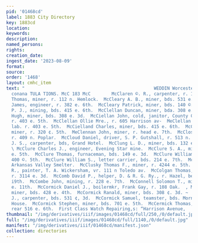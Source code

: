 ```yaml
---
pid: '01468cd'
label: 1883 City Directory
key: 1883cd
location: 
keywords: 
description: 
named_persons: 
rights: 
creation_date: 
ingest_date: '2023-08-09'
format: 
source: 
order: '1468'
layout: cmhc_item
text: "                                                 WEDDIN Worcester & Brown,
  conana TULA TIONS. McC 183 McC        McClaren ©. R., carpenter, r. 104 w. 2d.  McClaren
  Thomas, miner, r. 112 n. Hemlock.  McCleary A. B., miner, bds. 531 e. 3d.  McCleary
  James, engineer, r. 382 e. 6th.  McCleary Patrick, miner, bds. 140 ©. 34.  McCleary
  P. J., mining, bds. 415 e. 6th.  McClellan Duncan, miner, bda. 308 e. 3d.  McClellan
  Hugh, miner, bds. 308 e. 3d.  McCiellan John, cold, janitor, County Clerk’s office,
  r. 403 e. 5th.  McClellan Ollie Mre., r. 605 Harrison av-  MeClellan William, col’d,
  lab. r. 403 e. 5th.  McCielland Charles, miner, bds. 415 e. 6th.  McClelland John,
  miner, r. 320 ¢. 5th.  MeClennan John, miner, r. head e. 7th.  McCloskey Aunie Mrs.,
  r. 409 n. Poplar.  McCloud Daniel, driver, S. P. Gutshall, r. 513 n. Pine.  McClung
  J. S., carpenter, bds, Grand Hotel.  McClung L. D., miner, bds. 132 e. Chestnut.
  \ McClure Charles J., engineer, Evening Star mine.  McClure S. A., miner, bds. 622
  e. 5th.  McClure Thomas, furnaceman, bds. 149 e. 3d.  McClure William, miner, r.
  400 ©. 5th.  McClure William S., letter carrier, bds. 214 e. 7th.  McClure W., lab.
  Arkansas Valley Smelter.  McClusky Thomas F., miner, r. 4244 e. 5th.  McClusky Thomas
  R., painter, T. A. Wickersham, vr. 111 n Toledo av.  McColgan Thomas, carpenter,
  r. 3114 e. 3d.  McComb David P., helper, D. & R. G. Ry., r. Hazel, bet. 18th and
  i9th.  McCombe John, mining, r. 228 e. 7th.  McConnell Solomon T., miner, r. 112
  e. 11th.  McCormick Daniel J., boilermkr, Frank Gay, r. 108 Oak.  , McCormick Patrick,
  miner, bds. 428 e. 4th.  McCormick Ranald, miner, bds. 308 ¢. 3d. ~  McCormick Ranald
  J., carpenter, bds. 531 ¢, 3d.  McCormick Samuel, teamster, bds. Morning Star Boarding.
  House.  McCormick Stephen, miner, bds. 701 e. 5th.  McCermick Thomas, miner, r.
  rear 516 e. 6th.  First Class Watch Repairing,s: “Harrison Avenue,       "
thumbnail: "/img/derivatives/iiif/images/01468cd/full/250,/0/default.jpg"
full: "/img/derivatives/iiif/images/01468cd/full/1140,/0/default.jpg"
manifest: "/img/derivatives/iiif/01468cd/manifest.json"
collection: directories
---
```

